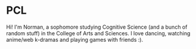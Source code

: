 # PCL

Hi! I'm Norman, a sophomore studying Cognitive Science (and a bunch of random stuff) in the College of Arts and Sciences. I love dancing, watching anime/web k-dramas and playing games with friends :).
